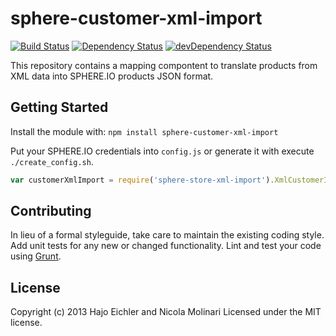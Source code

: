 # sphere-customer-xml-import

[![Build Status](https://secure.travis-ci.org/hajoeichler/sphere-customer-xml-import.png?branch=master)](http://travis-ci.org/hajoeichler/sphere-customer-xml-import) [![Dependency Status](https://david-dm.org/hajoeichler/sphere-customer-xml-import.png?theme=shields.io)](https://david-dm.org/hajoeichler/sphere-customer-xml-import) [![devDependency Status](https://david-dm.org/hajoeichler/sphere-customer-xml-import/dev-status.png?theme=shields.io)](https://david-dm.org/hajoeichler/sphere-customer-xml-import#info=devDependencies)

This repository contains a mapping compontent to translate products from XML data into SPHERE.IO products JSON format.

## Getting Started
Install the module with: `npm install sphere-customer-xml-import`

Put your SPHERE.IO credentials into `config.js` or generate it with execute `./create_config.sh`.

```javascript
var customerXmlImport = require('sphere-store-xml-import').XmlCustomerImport;
```

## Contributing
In lieu of a formal styleguide, take care to maintain the existing coding style. Add unit tests for any new or changed functionality. Lint and test your code using [Grunt](http://gruntjs.com/).

## License
Copyright (c) 2013 Hajo Eichler and Nicola Molinari
Licensed under the MIT license.